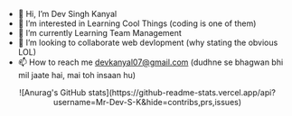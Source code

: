 - 👋 Hi, I’m Dev Singh Kanyal
- 👀 I’m interested in Learning Cool Things (coding is one of them)
- 🌱 I’m currently Learning Team Management
- 💞️ I’m looking to collaborate web devlopment (why stating the obvious LOL)
- 📫 How to reach me devkanyal07@gmail.com (dudhne se bhagwan bhi mil jaate hai, mai toh insaan hu)




<!--[![Anurag's GitHub stats](https://github-readme-stats.vercel.app/api?username=Mr-Dev-S-K)](https://github.com/anuraghazra/github-readme-stats)-->
<center>![Anurag's GitHub stats](https://github-readme-stats.vercel.app/api?username=Mr-Dev-S-K&hide=contribs,prs,issues)</center>
